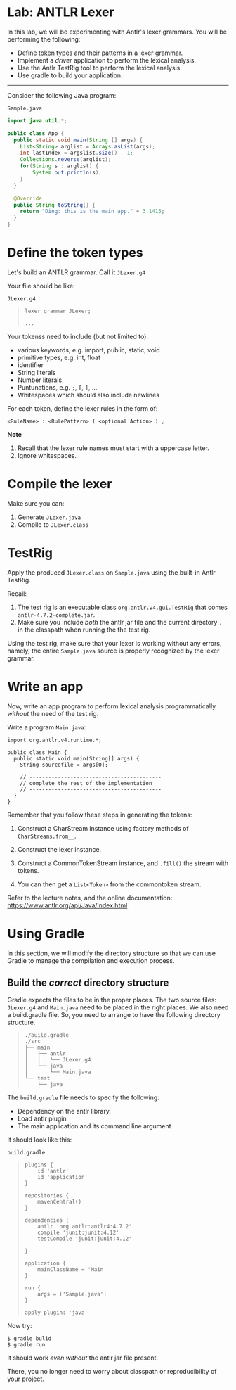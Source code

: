 # Lab: ANTLR Lexer

In this lab, we will be experimenting with Antlr's lexer grammars.
You will be performing the following:

- Define token types and their patterns in a lexer grammar.
- Implement a _driver_ application to perform the lexical analysis.
- Use the Antlr TestRig tool to perform the lexical analysis.
- Use gradle to build your application.

---

Consider the following Java program:

`Sample.java`

```java
import java.util.*;

public class App {
  public static void main(String [] args) {
    List<String> arglist = Arrays.asList(args);
    int lastIndex = argslist.size() - 1;
    Collections.reverse(arglist);
    for(String s : arglist) {
        System.out.println(s);
    }
  }

  @Override
  public String toString() {
    return "Ding: this is the main app." + 3.1415;
  }
}
```

# Define the token types

Let's build an ANTLR grammar.  Call it `JLexer.g4`

Your file should be like:

`JLexer.g4`
> ```
> lexer grammar JLexer;
>
> ...
> ```

Your tokenss need to include (but not limited to):

- various keywords, e.g. import, public, static, void
- primitive types, e.g. int, float
- identifier
- String literals
- Number literals.
- Puntunations, e.g. `;`, `[`, `]`, ...
- Whitespaces which should also include newlines

For each token, define the lexer rules in the form of:

```
<RuleName> : <RulePattern> ( <optional Action> ) ;
```

**Note**

1. Recall that the lexer rule names must start with a uppercase letter.
2. Ignore whitespaces.

# Compile the lexer

Make sure you can:

1. Generate `JLexer.java`
2. Compile to `JLexer.class`

# TestRig

Apply the produced `JLexer.class` on `Sample.java` using the built-in Antlr
TestRig.

Recall:

1. The test rig is an executable class `org.antlr.v4.gui.TestRig`
   that comes `antlr-4.7.2-complete.jar`.
2. Make sure you include *both* the antlr jar file and the
   current directory `.` in the classpath when running the the test rig.

Using the test rig, make sure that your lexer is working
without any errors, namely, the entire `Sample.java` source
is properly recognized by the lexer grammar.

# Write an app

Now, write an app program to perform lexical analysis programmatically _without_
the need of the test rig.

Write a program `Main.java`:

```
import org.antlr.v4.runtime.*;

public class Main {
  public static void main(String[] args) {
    String sourcefile = args[0];

    // ------------------------------------------
    // complete the rest of the implementation
    // ------------------------------------------
  }
}
```

Remember that you follow these steps in generating the tokens:

1. Construct a CharStream instance using factory methods of
   `CharStreams.from__`.

2. Construct the lexer instance.

3. Construct a CommonTokenStream instance, and `.fill()` the stream
with tokens.

4. You can then get a `List<Token>` from the commontoken stream.

Refer to the lecture notes, and the online documentation:
https://www.antlr.org/api/Java/index.html

# Using Gradle

In this section, we will modify the directory structure so that we can use
Gradle to manage the compilation and execution process.

## Build the _correct_ directory structure

Gradle expects the files to be in the proper places.
The two source files: `JLexer.g4` and `Main.java` need to be placed in
the right places.  We also need a build.gradle file.  So, you need to arrange to
have the following directory structure.

> ```
> ./build.gradle
> ./src
> ├── main
> │   ├── antlr
> │   │   └── JLexer.g4
> │   └── java
> │       └── Main.java
> └── test
>     └── java
> ```

The `build.gradle` file needs to specify the following:

- Dependency on the antlr library.
- Load antlr plugin
- The main application and its command line argument

It should look like this:

`build.gradle`

> ```
> plugins {
>     id 'antlr'
>     id 'application'
> }
> 
> repositories {
>     mavenCentral()
> }
> 
> dependencies {
>     antlr 'org.antlr:antlr4:4.7.2'
>     compile 'junit:junit:4.12'
>     testCompile 'junit:junit:4.12'
> 
> }
> 
> application {
>     mainClassName = 'Main'
> }
> 
> run {
>     args = ['Sample.java']
> }
> 
> apply plugin: 'java'
> ```

Now try:

```
$ gradle bulid
$ gradle run
```

It should work _even without_ the antlr jar file present.

There, you no longer need to worry about classpath or reproducibility
of your project.
